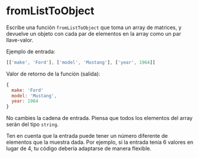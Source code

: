 # fromListToObject

Escribe una función `fromListToObject` que toma un array de matrices, y
devuelve un objeto con cada par de elementos en la array como un par
llave-valor.

Ejemplo de entrada:

```js
[['make', 'Ford'], ['model', 'Mustang'], ['year', 1964]]
```

Valor de retorno de la función (salida):

```js
{
  make: 'Ford'
  model: 'Mustang',
  year: 1964
}
```

No cambies la cadena de entrada. Piensa que todos los elementos del array serán
del tipo `string`.

Ten en cuenta que la entrada puede tener un número diferente de elementos que
la muestra dada. Por ejemplo, si la entrada tenía 6 valores en lugar de 4, tu
código debería adaptarse de manera flexible.
